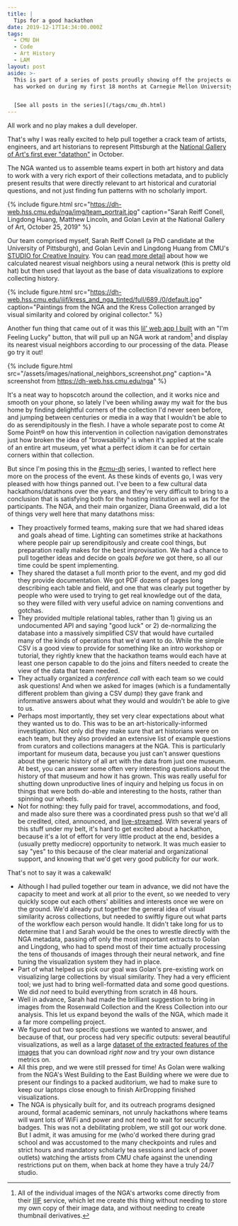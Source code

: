 ```yaml
---
title: |
  Tips for a good hackathon
date: 2019-12-17T14:34:00.000Z
tags:
  - CMU DH
  - Code
  - Art History
  - LAM
layout: post
aside: >-
  This is part of a series of posts proudly showing off the projects our team
  has worked on during my first 18 months at Carnegie Mellon University.


  [See all posts in the series](/tags/cmu_dh.html)
---
```


All work and no play makes a dull developer.

That's why I was really excited to help pull together a crack team of artists, engineers, and art historians to represent Pittsburgh at the [National Gallery of Art's first ever "datathon"](https://www.nga.gov/press/2019/datathon.html) in October.

The NGA wanted us to assemble teams expert in both art history and data to work with a very rich export of their collections metadata, and to publicly present results that were directly relevant to art historical and curatorial questions, and not just finding fun patterns with no scholarly import.

{% include figure.html src="https://dh-web.hss.cmu.edu/nga/img/team_portrait.jpg" caption="Sarah Reiff Conell, Lingdong Huang, Matthew Lincoln, and Golan Levin at the National Gallery of Art, October 25, 2019"  %}

Our team comprised myself, Sarah Reiff Conell (a PhD candidate at the University of Pittsburgh), and Golan Levin and Lingdong Huang from CMU's [STUDIO for Creative Inquiry](http://studioforcreativeinquiry.org/).
You can [read more detail](https://dh-web.hss.cmu.edu/nga/essay) about how we calculated nearest visual neighbors using a neural network (this is pretty old hat) but then used that layout as the base of data visualizations to explore collecting history.

{% include figure.html src="https://dh-web.hss.cmu.edu/iiif/kress_and_nga_tinted/full/689,/0/default.jpg" caption="Paintings from the NGA and the Kress Collection arranged by visual similarity and colored by original collector." %}

Another fun thing that came out of it was this [lil' web app I built](https://dh-web.hss.cmu.edu/nga) with an "I'm Feeling Lucky" button, that will pull up an NGA work at random[^iiifnote] and display its nearest visual neighbors according to our processing of the data. Please go try it out!


[^iiifnote]: All of the individual images of the NGA's artworks come directly from their [IIIF](https://iiif.io) service, which let me create this thing without needing to store my own copy of their image data, and without needing to create thumbnail derivatives.

{% include figure.html src="/assets/images/national_neighbors_screenshot.png" caption="A screenshot from <https://dh-web.hss.cmu.edu/nga>" %}

It's a neat way to hopscotch around the collection, and it works nice and smooth on your phone, so lately I've been whiling away my wait for the bus home by finding delightful corners of the collection I'd never seen before, and jumping between centuries or media in a way that I wouldn't be able to do as serendipitously in the flesh.
I have a whole separate post to come At Some Point® on how this intervention in collection navigation demonstrates just how broken the idea of "browsability" is when it's applied at the scale of an entire art museum, yet what a perfect idiom it can be for certain corners within that collection.

But since I'm posing this in the [#cmu-dh](/tags/cmu_dh.html) series, I wanted to reflect here more on the process of the event.
As these kinds of events go, I was very pleased with how things panned out.
I've been to a few cultural data hackathons/datathons over the years, and they're very difficult to bring to a conclusion that is satisfying both for the hosting institution as well as for the participants.
The NGA, and their main organizer, Diana Greenwald, did a lot of things very well here that many datathons miss:

- They proactively formed teams, making sure that we had shared ideas and goals ahead of time. Lighting can sometimes strike at hackathons where people pair up serendipitously and create cool things, but preparation really makes for the best improvisation. We had a chance to pull together ideas and decide on goals _before_ we got there, so all our time could be spent implementing.
- They shared the dataset a full month prior to the event, and my god did they provide documentation. We got PDF dozens of pages long describing each table and field, and one that was clearly put together by people who were used to trying to get real knowledge out of the data, so they were filled with very useful advice on naming conventions and gotchas.
- They provided multiple relational tables, rather than 1) giving us an undocumented API and saying "good luck" or 2) de-normalizing the database into a massively simplified CSV that would have curtailed many of the kinds of operations that we'd want to do. While the simple CSV is a good view to provide for something like an intro workshop or tutorial, they rightly knew that the hackathon teams would each have at least one person capable to do the joins and filters needed to create the view of the data that team needed.
- They actually organized a _conference call_ with each team so we could ask questions! And when we asked for images (which is a fundamentally different problem than giving a CSV dump) they gave frank and informative answers about what they would and wouldn't be able to give to us.
- Perhaps most importantly, they set very clear expectations about what they wanted us to do. This was to be an art-historically-informed investigation. Not only did they make sure that art historians were on each team, but they also provided an extensive list of example questions from curators and collections managers at the NGA. This is particularly important for museum data, because you just can't answer questions about the generic history of all art with the data from just one museum. At best, you can answer some often very interesting questions about the history of that museum and how it has grown. This was really useful for shutting down unproductive lines of inquiry and helping us focus in on things that were both do-able and interesting to the hosts, rather than spinning our wheels.
- Not for nothing: they fully paid for travel, accommodations, and food, and made also sure there was a coordinated press push so that we'd all be credited, cited, announced, and [live-streamed](https://www.youtube.com/watch?v=ewm4cL3vn6k). With several years of this stuff under my belt, it's hard to get excited about a hackathon, because it's a lot of effort for very little product at the end, besides a (usually pretty mediocre) opportunity to network. It was much easier to say "yes" to this because of the clear material and organizational support, and knowing that we'd get very good publicity for our work.

That's not to say it was a cakewalk!

- Although I had pulled together our team in advance, we did not have the capacity to meet and work at all prior to the event, so we needed to very quickly scope out each others' abilities and interests once we were on the ground. We'd already put together the general idea of visual similarity across collections, but needed to swiftly figure out what parts of the workflow each person would handle. It didn't take long for us to determine that I and Sarah would be the ones to wrestle directly with the NGA metadata, passing off only the most important extracts to Golan and Lingdong, who had to spend most of their time actually processing the tens of thousands of images through their neural network, and fine tuning the visualization system they had in place.
- Part of what helped us pick our goal was Golan's pre-existing work on visualizing large collections by visual similarity. They had a very efficient tool; we just had to bring well-formatted data and some good questions. We did _not_ need to build everything from scratch in 48 hours.
- Well in advance, Sarah had made the brilliant suggestion to bring in images from the Rosenwald Collection and the Kress Collection into our analysis. This let us expand beyond the walls of the NGA, which made it a far more compelling project.
- We figured out two specific questions we wanted to answer, and because of that, our process had very specific outputs: several beautiful visualizations, as well as a large [dataset of the extracted features of the images](https://doi.org/10.1184/R1/10061885) that you can download _right now_ and try your own distance metrics on.
- All this prep, and we were still pressed for time! As Golan were walking from the NGA's West Building to the East Building where we were due to present our findings to a packed auditorium, we had to make sure to keep our laptops close enough to finish AirDropping finished visualizations.
- The NGA is physically built for, and its outreach programs designed around, formal academic seminars, not unruly hackathons where teams will want lots of WiFi and power and not need to wait for security badges. This was not a debilitating problem, we still got our work done. But I admit, it was amusing for me (who'd worked there during grad school and was accustomed to the many checkpoints and rules and strict hours and mandatory scholarly tea sessions and lack of power outlets) watching the artists from CMU chafe against the unending restrictions put on them, when back at home they have a truly 24/7 studio.
